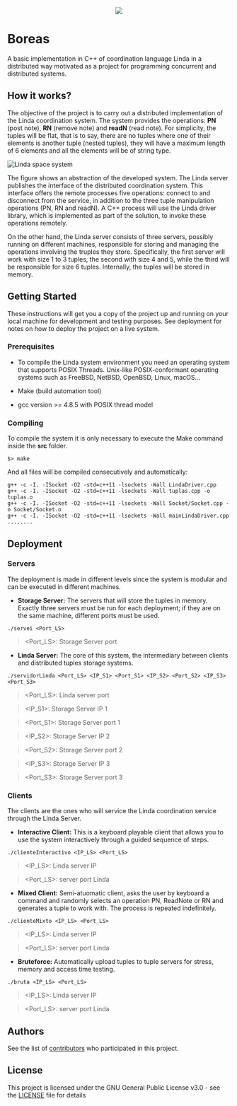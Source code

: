 

<p align="center">
  <img  src="https://i.imgur.com/FjXBIDE.png">
</p>


# Boreas
A basic implementation in C++ of coordination language Linda in a distributed way motivated as a project for programming concurrent and distributed systems.

## How it works?
The objective of the project is to carry out a distributed implementation of the Linda coordination system. The system provides the operations: **PN** (post note), **RN** (remove note) and **readN** (read note). For simplicity, the tuples will be flat, that is to say, there are no tuples where one of their elements is another tuple (nested tuples), they will have a maximum length of 6 elements and all the elements will be of string type.

![Linda space system](https://i.imgur.com/BNRPF3y.jpg)


The figure shows an abstraction of the developed system.
The Linda server publishes the interface of the distributed coordination system. This interface offers the remote processes five operations: connect to and disconnect from the service, in addition to the three tuple manipulation operations (PN, RN and readN). A C++ process will use the Linda driver library, which is implemented as part of the solution, to invoke these operations remotely.



On the other hand, the Linda server consists of three servers, possibly running on different machines, responsible for storing and managing the operations involving the truples they store. Specifically, the first server will work with size 1 to 3 tuples, the second with size 4 and 5, while the third will be responsible for size 6 tuples. Internally, the tuples will be stored in memory.

## Getting Started

These instructions will get you a copy of the project up and running on your local machine for development and testing purposes. See deployment for notes on how to deploy the project on a live system.

### Prerequisites

* To compile the Linda system environment you need an operating system that supports POSIX Threads. Unix-like POSIX-conformant operating systems such as FreeBSD, NetBSD, OpenBSD, Linux, macOS...

* Make (build automation tool)

* gcc version >= 4.8.5 with POSIX thread model


### Compiling
To compile the system it is only necessary to execute the Make command inside the **src** folder.


```
$> make
```

And all files will be compiled consecutively and automatically:

```
g++ -c -I. -ISocket -O2 -std=c++11 -lsockets -Wall LindaDriver.cpp
g++ -c -I. -ISocket -O2 -std=c++11 -lsockets -Wall tuplas.cpp -o tuplas.o
g++ -c -I. -ISocket -O2 -std=c++11 -lsockets -Wall Socket/Socket.cpp -o Socket/Socket.o
g++ -c -I. -ISocket -O2 -std=c++11 -lsockets -Wall mainLindaDriver.cpp
........
```
## Deployment

### Servers
The deployment is made in different levels since the system is modular and can be executed in different machines.

* **Storage Server:** The servers that will store the tuples in memory. Exactly three servers must be run for each deployment; if they are on the same machine, different ports must be used.

```
./servei <Port_LS>
```
><Port_LS>: Storage Server port


* **Linda Server:** The core of this system, the intermediary between clients and distributed tuples storage systems.

```
./servidorLinda <Port_LS> <IP_S1> <Port_S1> <IP_S2> <Port_S2> <IP_S3> <Port_S3>
```
><Port_LS>: Linda server port

><IP_S1>: Storage Server IP 1

><Port_S1>: Storage Server port 1

><IP_S2>: Storage Server IP 2

><Port_S2>: Storage Server port 2

><IP_S3>: Storage Server IP 3

><Port_S3>: Storage Server port 3
  

### Clients

The clients are the ones who will service the Linda coordination service through the Linda Server.

* **Interactive Client:** This is a keyboard playable client that allows you to use the system interactively through a guided sequence of steps.

```
./clienteInteractivo <IP_LS> <Port_LS>
```
     
><IP_LS>: Linda server IP

><Port_LS>: server port Linda


* **Mixed Client:** Semi-atuomatic client, asks the user by keyboard a command and randomly selects an operation PN, ReadNote or RN and generates a tuple to work with. The process is repeated indefinitely.

```
./clienteMixto <IP_LS> <Port_LS>
```
     
><IP_LS>: Linda server IP

><Port_LS>: server port Linda

* **Bruteforce:** Automatically upload tuples to tuple servers for stress, memory and access time testing.

```
./bruta <IP_LS> <Port_LS>
```
     
><IP_LS>: Linda server IP

><Port_LS>: server port Linda


## Authors

See the list of [contributors](https://github.com/aeri/Boreas/graphs/contributors) who participated in this project.

## License

This project is licensed under the GNU General Public License v3.0 - see the [LICENSE](LICENSE) file for details
